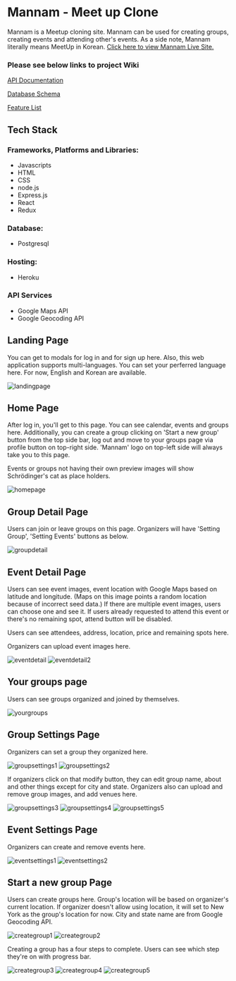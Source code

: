 # Mannam - Meet up Clone

Mannam is a Meetup cloning site. Mannam can be used for creating groups, creating events and attending other's events. As a side note, Mannam literally means MeetUp in Korean. [Click here to view Mannam Live Site.](https://mannam.onrender.com)

### Please see below links to project Wiki
[API Documentation](https://github.com/hydralisk1/authenticate-me/wiki/API-Documentation)

[Database Schema](https://github.com/hydralisk1/authenticate-me/wiki/Database-Schema)

[Feature List](https://github.com/hydralisk1/authenticate-me/wiki/Feature-List)

## Tech Stack
### Frameworks, Platforms and Libraries:
* Javascripts
* HTML
* CSS
* node.js
* Express.js
* React
* Redux

### Database:
* Postgresql

### Hosting:
* Heroku

### API Services
* Google Maps API
* Google Geocoding API

## Landing Page
You can get to modals for log in and for sign up here. Also, this web application supports multi-languages. You can set your perferred language here. For now, English and Korean are available.

![landingpage]

[landingpage]: ./assets/landing-page.png

## Home Page

After log in, you'll get to this page. You can see calendar, events and groups here. Additionally, you can create a group clicking on 'Start a new group' button from the top side bar, log out and move to your groups page via profile button on top-right side. 'Mannam' logo on top-left side will always take you to this page.

Events or groups not having their own preview images will show Schrödinger's cat as place holders.

![homepage]

[homepage]: ./assets/homepage.png

## Group Detail Page

Users can join or leave groups on this page. Organizers will have 'Setting Group', 'Setting Events' buttons as below.

![groupdetail]

[groupdetail]: ./assets/groupdetail.png

## Event Detail Page

Users can see event images, event location with Google Maps based on latitude and longitude. (Maps on this image points a random location because of incorrect seed data.) If there are multiple event images, users can choose one and see it. If users already requested to attend this event or there's no remaining spot, attend button will be disabled.

Users can see attendees, address, location, price and remaining spots here.

Organizers can upload event images here.

![eventdetail]
![eventdetail2]

[eventdetail]: ./assets/eventdetail.png
[eventdetail2]: ./assets/eventdetail2.png

## Your groups page

Users can see groups organized and joined by themselves.

![yourgroups]

[yourgroups]: ./assets/yourgroups.png

## Group Settings Page

Organizers can set a group they organized here.

![groupsettings1]
![groupsettings2]

If organizers click on that modify button, they can edit group name, about and other things except for city and state. Organizers also can upload and remove group images, and add venues here.

![groupsettings3]
![groupsettings4]
![groupsettings5]

[groupsettings1]: ./assets/groupsettings1.png
[groupsettings2]: ./assets/groupsettings2.png
[groupsettings3]: ./assets/groupsettings3.png
[groupsettings4]: ./assets/groupsettings4.png
[groupsettings5]: ./assets/groupsettings5.png

## Event Settings Page

Organizers can create and remove events here.

![eventsettings1]
![eventsettings2]

[eventsettings1]: ./assets/eventsettings1.png
[eventsettings2]: ./assets/eventsettings2.png

## Start a new group Page

Users can create groups here. Group's location will be based on organizer's current location. If organizer doesn't allow using location, it will set to New York as the group's location for now. City and state name are from Google Geocoding API.

![creategroup1]
![creategroup2]

[creategroup1]: ./assets/creategroup1.png
[creategroup2]: ./assets/creategroup2.png
[creategroup3]: ./assets/creategroup3.png
[creategroup4]: ./assets/creategroup4.png
[creategroup5]: ./assets/creategroup5.png

Creating a group has a four steps to complete. Users can see which step they're on with progress bar.

![creategroup3]
![creategroup4]
![creategroup5]
